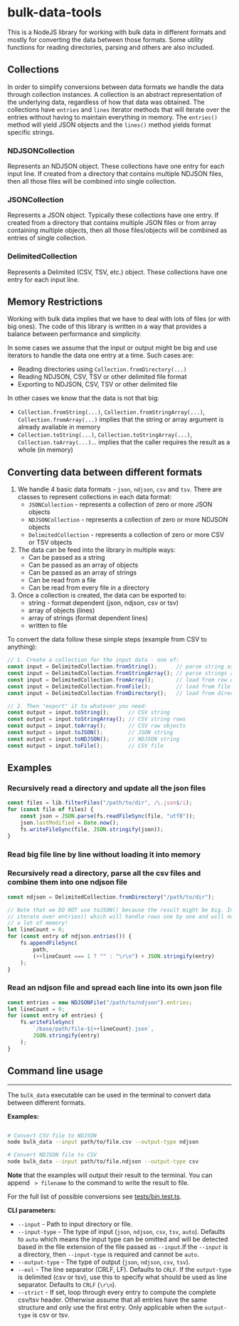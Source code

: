 # bulk-data-tools

This is a NodeJS library for working with bulk data in different formats and mostly for converting the data between those formats. Some utility functions for reading directories, parsing and others are also included.

## Collections
In order to simplify conversions between data formats we handle the data through collection instances. A collection is an abstract representation of the underlying data, regardless of how that data was obtained. The collections have `entries` and `lines` iterator methods that will iterate over the entries without having to maintain everything in memory. The `entries()` method will yield JSON objects and the `lines()` method yields format specific strings.

### NDJSONCollection
Represents an NDJSON object. These collections have one entry for each input line. If created from a directory that contains multiple NDJSON files, then all those files will be combined into single collection.

### JSONCollection
Represents a JSON object. Typically these collections have one entry. If created from a directory that contains multiple JSON files or from array containing multiple objects, then all those files/objects will be combined as entries of single collection.

### DelimitedCollection
Represents a Delimited (CSV, TSV, etc.) object. These collections have one entry for each input line.

## Memory Restrictions
Working with bulk data implies that we have to deal with lots of files (or with big ones). The code of this library is written in a way that provides a balance between performance and simplicity.

In some cases we assume that the input or output might be big and use iterators to handle the data one entry at a time. Such cases are:
- Reading directories using `Collection.fromDirectory(...)`
- Reading NDJSON, CSV, TSV or other delimited file format
- Exporting to NDJSON, CSV, TSV or other delimited file

In other cases we know that the data is not that big:
- `Collection.fromString(...)`, `Collection.fromStringArray(...)`, `Collection.fromArray(...)` implies that the string or array argument is already available in memory
- `Collection.toString(...)`, `Collection.toStringArray(...)`, `Collection.toArray(...)`... implies that the caller requires the result as a whole (in memory)


## Converting data between different formats

1. We handle 4 basic data formats - `json`, `ndjson`, `csv` and `tsv`. There are
    classes to represent collections in each data format:
    - `JSONCollection` - represents a collection of zero or more JSON objects
    - `NDJSONCollection` - represents a collection of zero or more NDJSON objects
    - `DelimitedCollection` - represents a collection of zero or more CSV or TSV objects
2. The data can be feed into the library in multiple ways:
    - Can be passed as a string
    - Can be passed as an array of objects
    - Can be passed as an array of strings
    - Can be read from a file
    - Can be read from every file in a directory
3. Once a collection is created, the data can be exported to:
    - string - format dependent (json, ndjson, csv or tsv)
    - array of objects (lines)
    - array of strings (format dependent lines)
    - written to file

To convert the data follow these simple steps (example from CSV to anything):
```js
// 1. Create a collection for the input data - one of:
const input = DelimitedCollection.fromString();      // parse string as CSV
const input = DelimitedCollection.fromStringArray(); // parse strings as CSV rows
const input = DelimitedCollection.fromArray();       // load from row objects
const input = DelimitedCollection.fromFile();        // load from file
const input = DelimitedCollection.fromDirectory();   // load from directory

// 2. Then "export" it to whatever you need:
const output = input.toString();      // CSV string
const output = input.toStringArray(); // CSV string rows
const output = input.toArray();       // CSV row objects
const output = input.toJSON();        // JSON string
const output = input.toNDJSON();      // NDJSON string
const output = input.toFile();        // CSV file
```


## Examples

### Recursively read a directory and update all the json files
```js
const files = lib.filterFiles("/path/to/dir", /\.json$/i);
for (const file of files) {
    const json = JSON.parse(fs.readFileSync(file, "utf8"));
    json.lastModified = Date.now();
    fs.writeFileSync(file, JSON.stringify(json));
}
```

### Read big file line by line without loading it into memory

### Recursively read a directory, parse all the csv files and combine them into one ndjson file
```js
const ndjson = DelimitedCollection.fromDirectory("/path/to/dir");

// Note that we DO NOT use toJSON() because the result might be big. Instead, we
// iterate over entries() which will handle rows one by one and will not consume
// a lot of memory!
let lineCount = 0;
for (const entry of ndjson.entries()) {
    fs.appendFileSync(
        path,
        (++lineCount === 1 ? "" : "\r\n") + JSON.stringify(entry)
    );
}
```

### Read an ndjson file and spread each line into its own json file
```js
const entries = new NDJSONFile("/path/to/ndjson").entries;
let lineCount = 0;
for (const entry of entries) {
    fs.writeFileSync(
        `/base/path/file-${++lineCount}.json`,
        JSON.stringify(entry)
    );
}
```

## Command line usage
---

The `bulk_data` executable can be used in the terminal to convert data between
different formats.

**Examples:**
```sh

# Convert CSV file to NDJSON
node bulk_data --input path/to/file.csv --output-type ndjson

# Convert NDJSON file to CSV
node bulk_data --input path/to/file.ndjson --output-type csv
```

**Note** that the examples will output their result to the terminal. You can
append ` > filename` to the command to write the result to file.

For the full list of possible conversions see [tests/bin.test.ts](tests/bin.test.ts).

**CLI parameters:**

- `--input` - Path to input directory or file.
- `--input-type` - The type of input (`json`, `ndjson`, `csv`, `tsv`, `auto`).
  Defaults to `auto` which means the input type can be omitted and will be detected
  based in the file extension of the file passed as `--input`.If the `--input` is
  a directory, then `--input-type` is required and cannot be `auto`.
- `--output-type` - The type of output (`json`, `ndjson`, `csv`, `tsv`).
- `--eol` - The line separator (CRLF, LF). Defaults to `CRLF`. If the `output-type`
  is delimited (csv or tsv), use this to specify what should be used as line
  separator. Defaults to `CRLF` (`\r\n`).
- `--strict` - If set, loop through every entry to compute the complete csv/tsv
  header. Otherwise assume that all entries have the same structure and only use
  the first entry. Only applicable when the `output-type` is csv or tsv.

